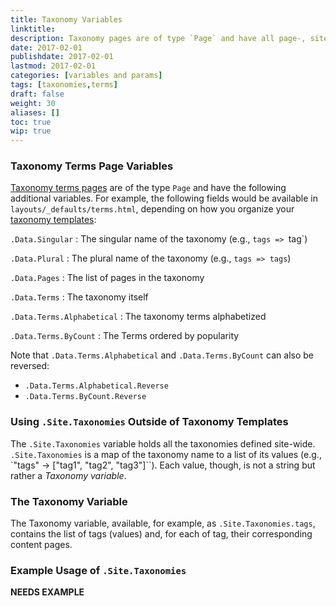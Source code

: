 ```yaml
---
title: Taxonomy Variables
linktitle:
description: Taxonomy pages are of type `Page` and have all page-, site-, and list-level variables available to them. However, taxonomy terms templates have additional variables available to their templates.
date: 2017-02-01
publishdate: 2017-02-01
lastmod: 2017-02-01
categories: [variables and params]
tags: [taxonomies,terms]
draft: false
weight: 30
aliases: []
toc: true
wip: true
---
```


### Taxonomy Terms Page Variables

[Taxonomy terms pages][taxonomytemplates] are of the type `Page` and have the following additional variables. For example, the following fields would be available in `layouts/_defaults/terms.html`, depending on how you organize your [taxonomy templates][taxonomytemplates]:

`.Data.Singular`
: The singular name of the taxonomy (e.g., `tags => `tag`)

`.Data.Plural`
: The plural name of the taxonomy (e.g., `tags => tags`)

`.Data.Pages`
: The list of pages in the taxonomy

`.Data.Terms`
: The taxonomy itself

`.Data.Terms.Alphabetical`
: The taxonomy terms alphabetized

`.Data.Terms.ByCount`
: The Terms ordered by popularity

Note that `.Data.Terms.Alphabetical` and `.Data.Terms.ByCount` can also be reversed:

* `.Data.Terms.Alphabetical.Reverse`
* `.Data.Terms.ByCount.Reverse`

### Using `.Site.Taxonomies` Outside of Taxonomy Templates

The `.Site.Taxonomies` variable holds all the taxonomies defined site-wide. `.Site.Taxonomies` is a map of the taxonomy name to a list of its values (e.g., `"tags" -> ["tag1", "tag2", "tag3"]``). Each value, though, is not a string but rather a *Taxonomy variable*.

### The Taxonomy Variable

The Taxonomy variable, available, for example, as `.Site.Taxonomies.tags`, contains the list of tags (values) and, for each of tag, their corresponding content pages.

### Example Usage of `.Site.Taxonomies`

**NEEDS EXAMPLE**

[taxonomytemplates]: /templates/taxonomy-templates/